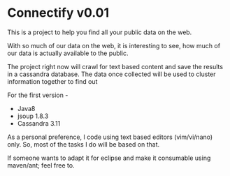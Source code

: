 # Connectify v0.01

This is a project to help you find all your public data on the web.

With so much of our data on the web, it is interesting to see, how much of 
our data is actually available to the public.

The project right now will crawl for text based content and save the results
in a cassandra database. The data once collected will be used to cluster
information together to find out 

For the first version -
- Java8
- jsoup 1.8.3
- Cassandra 3.11

As a personal preference, I code using text based editors (vim/vi/nano) only.
So, most of the tasks I do will be based on that. 

If someone wants to adapt it for eclipse and make it consumable using maven/ant;
feel free to.
